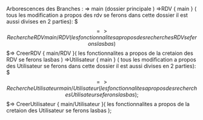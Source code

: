 Arborescences des Branches :
=> main (dossier principale )
=>RDV { main } ( tous les modification a propos des rdv se ferons dans cette dossier il est aussi divises en 2 parties):
$$$=> RechercheRDV { main/RDV }( les fonctionnalites a propos des recherches RDV se ferons lasbas )
$$$=> CreerRDV { main/RDV }( les fonctionnalites a propos de la cretaion des RDV se ferons lasbas )
=>Utilisateur { main } ( tous les modification a propos des Utilisateur se ferons dans cette dossier il est aussi divises en 2 parties):
$$$=> RechercheUtilisateur { main/Utilisateur }( les fonctionnalites a propos des recherches Utilisateur se ferons lasbas );
$$$=> CreerUtilisateur { main/Utilisateur }( les fonctionnalites a propos de la cretaion des Utilisateur se ferons lasbas );
